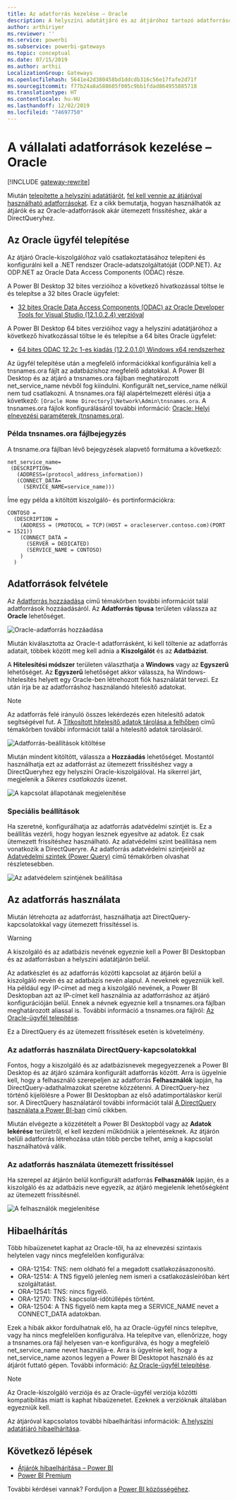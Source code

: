 ```yaml
---
title: Az adatforrás kezelése – Oracle
description: A helyszíni adatátjáró és az átjáróhoz tartozó adatforrások kezelésének módja.
author: arthiriyer
ms.reviewer: ''
ms.service: powerbi
ms.subservice: powerbi-gateways
ms.topic: conceptual
ms.date: 07/15/2019
ms.author: arthii
LocalizationGroup: Gateways
ms.openlocfilehash: 5641e42d380458bd1ddcdb316c56e17fafe2d71f
ms.sourcegitcommit: f77b24a8a588605f005c9bb1fdad864955885718
ms.translationtype: HT
ms.contentlocale: hu-HU
ms.lasthandoff: 12/02/2019
ms.locfileid: "74697750"
---
```

# <a name="manage-your-data-source---oracle"></a>A vállalati adatforrások kezelése – Oracle

[!INCLUDE [gateway-rewrite](includes/gateway-rewrite.md)]

Miután [telepítette a helyszíni adatátjárót](/data-integration/gateway/service-gateway-install), [fel kell vennie az átjáróval használható adatforrásokat](service-gateway-data-sources.md#add-a-data-source). Ez a cikk bemutatja, hogyan használhatók az átjárók és az Oracle-adatforrások akár ütemezett frissítéshez, akár a DirectQueryhez.

## <a name="install-the-oracle-client"></a>Az Oracle ügyfél telepítése

Az átjáró Oracle-kiszolgálóhoz való csatlakoztatásához telepíteni és konfigurálni kell a .NET rendszer Oracle-adatszolgáltatóját (ODP.NET). Az ODP.NET az Oracle Data Access Components (ODAC) része.

A Power BI Desktop 32 bites verzióihoz a következő hivatkozással töltse le és telepítse a 32 bites Oracle ügyfelet:

* [32 bites Oracle Data Access Components (ODAC) az Oracle Developer Tools for Visual Studio (12.1.0.2.4) verzióval](https://www.oracle.com/technetwork/topics/dotnet/utilsoft-086879.html)

A Power BI Desktop 64 bites verzióihoz vagy a helyszíni adatátjáróhoz a következő hivatkozással töltse le és telepítse a 64 bites Oracle ügyfelet:

* [64 bites ODAC 12.2c 1-es kiadás (12.2.0.1.0) Windows x64 rendszerhez](https://www.oracle.com/technetwork/database/windows/downloads/index-090165.html)

Az ügyfél telepítése után a megfelelő információkkal konfigurálnia kell a tnsnames.ora fájlt az adatbázishoz megfelelő adatokkal. A Power BI Desktop és az átjáró a tnsnames.ora fájlban meghatározott net_service_name névből fog kiindulni. Konfigurált net_service_name nélkül nem tud csatlakozni. A tnsnames.ora fájl alapértelmezett elérési útja a következő: `[Oracle Home Directory]\Network\Admin\tnsnames.ora`. A tnsnames.ora fájlok konfigurálásáról további információ: [Oracle: Helyi elnevezési paraméterek (tnsnames.ora)](https://docs.oracle.com/cd/B28359_01/network.111/b28317/tnsnames.htm).

### <a name="example-tnsnamesora-file-entry"></a>Példa tnsnames.ora fájlbejegyzés

A tnsname.ora fájlban lévő bejegyzések alapvető formátuma a következő:

```
net_service_name=
 (DESCRIPTION=
   (ADDRESS=(protocol_address_information))
   (CONNECT_DATA=
     (SERVICE_NAME=service_name)))
```

Íme egy példa a kitöltött kiszolgáló- és portinformációkra:

```
CONTOSO =
  (DESCRIPTION =
    (ADDRESS = (PROTOCOL = TCP)(HOST = oracleserver.contoso.com)(PORT = 1521))
    (CONNECT_DATA =
      (SERVER = DEDICATED)
      (SERVICE_NAME = CONTOSO)
    )
  )
```

## <a name="add-a-data-source"></a>Adatforrások felvétele

Az [Adatforrás hozzáadása](service-gateway-data-sources.md#add-a-data-source) című témakörben további információt talál adatforrások hozzáadásáról. Az **Adatforrás típusa** területen válassza az **Oracle** lehetőséget.

![Oracle-adatforrás hozzáadása](media/service-gateway-onprem-manage-oracle/data-source-oracle.png)

Miután kiválasztotta az Oracle-t adatforrásként, ki kell töltenie az adatforrás adatait, többek között meg kell adnia a **Kiszolgálót** és az **Adatbázist**. 

A **Hitelesítési módszer** területen választhatja a **Windows** vagy az **Egyszerű** lehetőséget. Az **Egyszerű** lehetőséget akkor válassza, ha Windows-hitelesítés helyett egy Oracle-ben létrehozott fiók használatát tervezi. Ez után írja be az adatforráshoz használandó hitelesítő adatokat.

> [!NOTE]
> Az adatforrás felé irányuló összes lekérdezés ezen hitelesítő adatok segítségével fut. A [Titkosított hitelesítő adatok tárolása a felhőben](service-gateway-data-sources.md#store-encrypted-credentials-in-the-cloud) című témakörben további információt talál a hitelesítő adatok tárolásáról.

![Adatforrás-beállítások kitöltése](media/service-gateway-onprem-manage-oracle/data-source-oracle2.png)

Miután mindent kitöltött, válassza a **Hozzáadás** lehetőséget. Mostantól használhatja ezt az adatforrást az ütemezett frissítéshez vagy a DirectQueryhez egy helyszíni Oracle-kiszolgálóval. Ha sikerrel járt, megjelenik a *Sikeres csatlakozás* üzenet.

![A kapcsolat állapotának megjelenítése](media/service-gateway-onprem-manage-oracle/datasourcesettings4.png)

### <a name="advanced-settings"></a>Speciális beállítások

Ha szeretné, konfigurálhatja az adatforrás adatvédelmi szintjét is. Ez a beállítás vezérli, hogy hogyan lesznek egyesítve az adatok. Ez csak ütemezett frissítéshez használható. Az adatvédelmi szint beállítása nem vonatkozik a DirectQueryre. Az adatforrás adatvédelmi szintjeiről az [Adatvédelmi szintek (Power Query)](https://support.office.com/article/Privacy-levels-Power-Query-CC3EDE4D-359E-4B28-BC72-9BEE7900B540) című témakörben olvashat részletesebben.

![Az adatvédelem szintjének beállítása](media/service-gateway-onprem-manage-oracle/datasourcesettings9.png)

## <a name="use-the-data-source"></a>Az adatforrás használata

Miután létrehozta az adatforrást, használhatja azt DirectQuery-kapcsolatokkal vagy ütemezett frissítéssel is.

> [!WARNING]
> A kiszolgáló és az adatbázis nevének egyeznie kell a Power BI Desktopban és az adatforrásban a helyszíni adatátjárón belül.

Az adatkészlet és az adatforrás közötti kapcsolat az átjárón belül a kiszolgáló nevén és az adatbázis nevén alapul. A neveknek egyezniük kell. Ha például egy IP-címet ad meg a kiszolgáló nevének, a Power BI Desktopban azt az IP-címet kell használnia az adatforráshoz az átjáró konfigurációján belül. Ennek a névnek egyeznie kell a tnsnames.ora fájlban meghatározott aliassal is. További információ a tnsnames.ora fájlról: [Az Oracle-ügyfél telepítése](#install-the-oracle-client).

Ez a DirectQuery és az ütemezett frissítések esetén is követelmény.

### <a name="use-the-data-source-with-directquery-connections"></a>Az adatforrás használata DirectQuery-kapcsolatokkal

Fontos, hogy a kiszolgáló és az adatbázisnevek megegyezzenek a Power BI Desktop és az átjáró számára konfigurált adatforrás között. Arra is ügyelnie kell, hogy a felhasználó szerepeljen az adatforrás **Felhasználók** lapján, ha DirectQuery-adathalmazokat szeretne közzétenni. A DirectQuery-hez történő kijelölésre a Power BI Desktopban az első adatimportáláskor kerül sor. A DirectQuery használatáról további információt talál [A DirectQuery használata a Power BI-ban](desktop-use-directquery.md) című cikkben.

Miután elvégezte a közzétételt a Power BI Desktopból vagy az **Adatok lekérése** területről, el kell kezdeni működniük a jelentéseknek. Az átjárón belüli adatforrás létrehozása után több percbe telhet, amíg a kapcsolat használhatóvá válik.

### <a name="use-the-data-source-with-scheduled-refresh"></a>Az adatforrás használata ütemezett frissítéssel

Ha szerepel az átjárón belül konfigurált adatforrás **Felhasználók** lapján, és a kiszolgáló és az adatbázis neve egyezik, az átjáró megjelenik lehetőségként az ütemezett frissítésnél.

![A felhasználók megjelenítése](media/service-gateway-onprem-manage-oracle/powerbi-gateway-enterprise-schedule-refresh.png)

## <a name="troubleshooting"></a>Hibaelhárítás

Több hibaüzenetet kaphat az Oracle-től, ha az elnevezési szintaxis helytelen vagy nincs megfelelően konfigurálva:

* ORA-12154: TNS: nem oldható fel a megadott csatlakozásazonosító.
* ORA-12514: A TNS figyelő jelenleg nem ismeri a csatlakozásleíróban kért szolgáltatást.
* ORA-12541: TNS: nincs figyelő.
* ORA-12170: TNS: kapcsolat-időtúllépés történt.
* ORA-12504: A TNS figyelő nem kapta meg a SERVICE_NAME nevet a CONNECT_DATA adatokban.

Ezek a hibák akkor fordulhatnak elő, ha az Oracle-ügyfél nincs telepítve, vagy ha nincs megfelelően konfigurálva. Ha telepítve van, ellenőrizze, hogy a tnsnames.ora fájl helyesen van-e konfigurálva, és hogy a megfelelő net_service_name nevet használja-e. Arra is ügyelnie kell, hogy a net_service_name azonos legyen a Power BI Desktopot használó és az átjárót futtató gépen. További információ: [Az Oracle-ügyfél telepítése](#install-the-oracle-client).

> [!NOTE]
> Az Oracle-kiszolgáló verziója és az Oracle-ügyfél verziója közötti kompatibilitás miatt is kaphat hibaüzenetet. Ezeknek a verzióknak általában egyezniük kell.

Az átjáróval kapcsolatos további hibaelhárítási információk: [A helyszíni adatátjáró hibaelhárítása](/data-integration/gateway/service-gateway-tshoot).

## <a name="next-steps"></a>Következő lépések

* [Átjárók hibaelhárítása – Power BI](service-gateway-onprem-tshoot.md)
* [Power BI Premium](service-premium.md)

További kérdései vannak? Forduljon a [Power BI közösségéhez](https://community.powerbi.com/).

